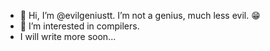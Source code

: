 - 👋 Hi, I’m @evilgeniustt. I’m not a genius, much less evil. 😁
- 👀 I’m interested in compilers.
- I will write more soon...
